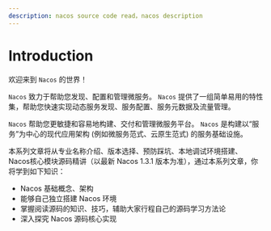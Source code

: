 ```yaml
---
description: nacos source code read，nacos description
---
```


# Introduction

欢迎来到 `Nacos` 的世界！

`Nacos` 致力于帮助您发现、配置和管理微服务。 `Nacos` 提供了一组简单易用的特性集，帮助您快速实现动态服务发现、服务配置、服务元数据及流量管理。

`Nacos` 帮助您更敏捷和容易地构建、交付和管理微服务平台。 `Nacos` 是构建以“服务”为中心的现代应用架构 \(例如微服务范式、云原生范式\) 的服务基础设施。

本系列文章将从专业名称介绍、版本选择、预防踩坑、本地调试环境搭建、Nacos核心模块源码精讲（以最新 Nacos 1.3.1 版本为准），通过本系列文章，你将学到如下知识：

* Nacos 基础概念、架构
* 能够自己独立搭建 Nacos 环境
* 掌握阅读源码的知识、技巧，辅助大家行程自己的源码学习方法论
* 深入探究 Nacos 源码核心实现

